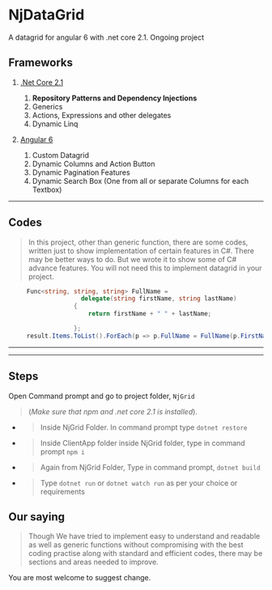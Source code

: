 # NjDataGrid
A datagrid for angular 6 with .net core 2.1. Ongoing project

## Frameworks

1. [.Net Core 2.1](https://www.microsoft.com/net/download)

    1. **Repository Patterns and Dependency Injections**
    2. Generics
    3. Actions, Expressions and other delegates
    4. Dynamic Linq
    
2. [Angular 6](https://angular.io)
    1. Custom Datagrid
    2. Dynamic Columns and Action Button
    3. Dynamic Pagination Features
    4. Dynamic Search Box (One from all or separate Columns for each Textbox)

***
## Codes
> In this project, other than generic function, there are some codes, written just to show implementation of certain features in C#. There may be better ways to do. But we wrote it to show some of C# advance features. You will not need this to implement datagrid in your project.
```csharp
     Func<string, string, string> FullName = 
                    delegate(string firstName, string lastName)
                  {
                      return firstName + " " + lastName;

                  };
     result.Items.ToList().ForEach(p => p.FullName = FullName(p.FirstName, p.LastName));
```
***

***
## Steps
Open Command prompt and go to project folder, ```NjGrid```
> (*Make sure that npm and .net core 2.1 is installed*).
* > Inside NjGrid Folder. In command prompt type ```dotnet restore```
* > Inside ClientApp folder inside NjGrid folder, type in command prompt ```npm i```  
* > Again from NjGrid Folder, Type in command prompt, ```dotnet build```
* > Type ```dotnet run``` or ```dotnet watch run``` as per your choice or requirements

## Our saying
   > Though We have tried to implement easy to understand and readable as well as generic functions without compromising with the best coding practise along with standard and efficient codes, there may be sections and areas needed to improve.
   
   You are most welcome to suggest change. 


